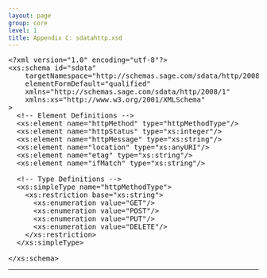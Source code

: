 ```yaml
---
layout: page
group: core
level: 1
title: Appendix C: sdatahttp.xsd
---
```


<pre xmlns:jx="http://apache.org/cocoon/templates/jx/1.0" xmlns:ns="http://outerx.org/daisy/1.0">&lt;?xml version="1.0" encoding="utf-8"?&gt;
&lt;xs:schema id="sdata"
&nbsp;&nbsp;&nbsp; targetNamespace="http://schemas.sage.com/sdata/http/2008/1"
&nbsp;&nbsp;&nbsp; elementFormDefault="qualified"
&nbsp;&nbsp;&nbsp; xmlns="http://schemas.sage.com/sdata/http/2008/1"
&nbsp;&nbsp;&nbsp; xmlns:xs="http://www.w3.org/2001/XMLSchema"
&gt;
&nbsp; &lt;!-- Element Definitions --&gt;
&nbsp; &lt;xs:element name="httpMethod" type="httpMethodType"/&gt;
&nbsp; &lt;xs:element name="httpStatus" type="xs:integer"/&gt;
&nbsp; &lt;xs:element name="httpMessage" type="xs:string"/&gt;
&nbsp; &lt;xs:element name="location" type="xs:anyURI"/&gt;
&nbsp; &lt;xs:element name="etag" type="xs:string"/&gt;
&nbsp; &lt;xs:element name="ifMatch" type="xs:string"/&gt;

 &nbsp;&lt;!-- Type Definitions --&gt;
&nbsp; &lt;xs:simpleType name="httpMethodType"&gt;
&nbsp;&nbsp;&nbsp; &lt;xs:restriction base="xs:string"&gt;
&nbsp;&nbsp;&nbsp;&nbsp;&nbsp; &lt;xs:enumeration value="GET"/&gt;
&nbsp;&nbsp;&nbsp;&nbsp;&nbsp; &lt;xs:enumeration value="POST"/&gt;
&nbsp;&nbsp;&nbsp;&nbsp;&nbsp; &lt;xs:enumeration value="PUT"/&gt;
&nbsp;&nbsp;&nbsp;&nbsp;&nbsp; &lt;xs:enumeration value="DELETE"/&gt;
&nbsp;&nbsp;&nbsp; &lt;/xs:restriction&gt;
&nbsp; &lt;/xs:simpleType&gt;

&lt;/xs:schema&gt;</pre>

* * *